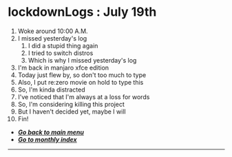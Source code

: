 # lockdownLogs : July 19th

1. Woke around 10:00 A.M.
2. I missed yesterday's log
   1. I did a stupid thing again
   2. I tried to switch distros
   3. Which is why I missed yesterday's log
3. I'm back in manjaro xfce edition
4. Today just flew by, so don't too much to type
5. Also, I put re:zero movie on hold to type this
6. So, I'm kinda distracted
7. I've noticed that I'm always at a loss for words
8. So, I'm considering killing this project
9. But I haven't decided yet, maybe I will
10. Fin!

- [**_Go back to main menu_**](../README.md)
- [**_Go to monthly index_**](index.md)

---
